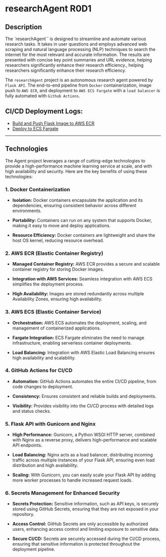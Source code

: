# researchAgent R0D1

## Description

The `researchAgent`` is designed to streamline and automate various research tasks. It takes in user questions and employs advanced web scraping and natural language processing (NLP) techniques to search the internet for the most relevant and accurate information. The results are presented with concise key point summaries and URL evidence, helping researchers significantly enhance their research efficiency., helping researchers significantly enhance their research efficiency.

The `researchAgent` project is an autonomous research agent powered by `Flask API`. The end-to-end pipeline from `Docker` containerization, image push to `AWS ECR`, and deployment to `AWS ECS Fargate` with a `load balancer` is fully automated with `Github Actions`.

## CI/CD Deployment Logs:

- [Build and Push Flask Image to AWS ECR](https://github.com/HieuFromWaterloo/researchAgent/actions/workflows/main_ecr.yaml)
- [Deploy to ECS Fargate](https://github.com/HieuFromWaterloo/researchAgent/actions/workflows/main_ecs.yaml)

---

## Technologies

The Agent project leverages a range of cutting-edge technologies to provide a high-performance machine learning service at scale, and with high availability and security. Here are the key benefits of using these technologies:

### 1. Docker Containerization

- **Isolation:** Docker containers encapsulate the application and its dependencies, ensuring consistent behavior across different environments.

- **Portability:** Containers can run on any system that supports Docker, making it easy to move and deploy applications.

- **Resource Efficiency:** Docker containers are lightweight and share the host OS kernel, reducing resource overhead.

### 2. AWS ECR (Elastic Container Registry)

- **Managed Container Registry:** AWS ECR provides a secure and scalable container registry for storing Docker images.

- **Integration with AWS Services:** Seamless integration with AWS ECS simplifies the deployment process.

- **High Availability:** Images are stored redundantly across multiple Availability Zones, ensuring high availability.

### 3. AWS ECS (Elastic Container Service)

- **Orchestration:** AWS ECS automates the deployment, scaling, and management of containerized applications.

- **Fargate Integration:** ECS Fargate eliminates the need to manage infrastructure, enabling serverless container deployments.

- **Load Balancing:** Integration with AWS Elastic Load Balancing ensures high availability and scalability.

### 4. GitHub Actions for CI/CD

- **Automation:** GitHub Actions automates the entire CI/CD pipeline, from code changes to deployment.

- **Consistency:** Ensures consistent and reliable builds and deployments.

- **Visibility:** Provides visibility into the CI/CD process with detailed logs and status checks.

### 5. Flask API with Gunicorn and Nginx

- **High Performance:** Gunicorn, a Python WSGI HTTP server, combined with Nginx as a reverse proxy, delivers high-performance and scalable API endpoints.

- **Load Balancing:** Nginx acts as a load balancer, distributing incoming traffic across multiple instances of your Flask API, ensuring even load distribution and high availability.

- **Scaling:** With Gunicorn, you can easily scale your Flask API by adding more worker processes to handle increased request loads.

### 6. Secrets Management for Enhanced Security

- **Secrets Protection:** Sensitive information, such as API keys, is securely stored using GitHub Secrets, ensuring that they are not exposed in your repository.

- **Access Control:** GitHub Secrets are only accessible by authorized users, enhancing access control and limiting exposure to sensitive data.

- **Secure CI/CD:** Secrets are securely accessed during the CI/CD process, ensuring that sensitive information is protected throughout the deployment pipeline.
